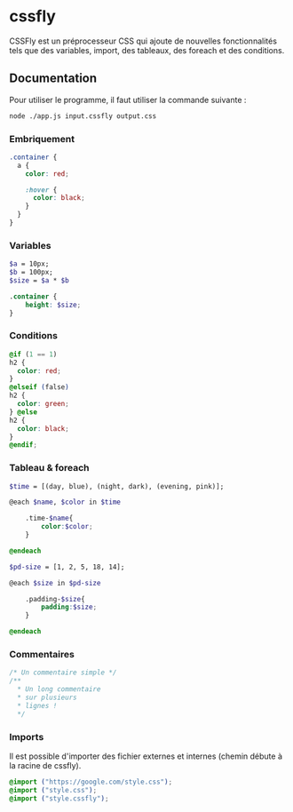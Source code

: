 # cssfly

CSSFly est un préprocesseur CSS qui ajoute de nouvelles fonctionnalités tels que des variables, import, des tableaux, des foreach et des conditions.

## Documentation

Pour utiliser le programme, il faut utiliser la commande suivante :

```bash
node ./app.js input.cssfly output.css
```

### Embriquement

```scss
.container {
  a {
    color: red;

    :hover {
      color: black;
    }
  }
}
```

### Variables

```scss
$a = 10px;
$b = 100px;
$size = $a * $b

.container {
    height: $size;
}
```

### Conditions

```scss
@if (1 == 1)
h2 {
  color: red;
}
@elseif (false)
h2 {
  color: green;
} @else
h2 {
  color: black;
}
@endif;
```

### Tableau & foreach

```scss
$time = [(day, blue), (night, dark), (evening, pink)];

@each $name, $color in $time

    .time-$name{
        color:$color;
    }

@endeach
```

```scss
$pd-size = [1, 2, 5, 18, 14];

@each $size in $pd-size

    .padding-$size{
        padding:$size;
    }

@endeach
```

### Commentaires

```scss
/* Un commentaire simple */
/**
  * Un long commentaire
  * sur plusieurs
  * lignes !
  */
```

### Imports

Il est possible d'importer des fichier externes et internes (chemin débute à la racine de cssfly).

```scss
@import ("https://google.com/style.css");
@import ("style.css");
@import ("style.cssfly");
```
